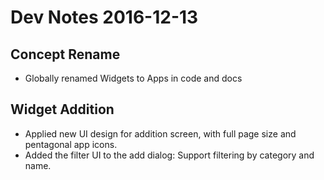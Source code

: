 # Dev Notes 2016-12-13

## Concept Rename

* Globally renamed Widgets to Apps in code and docs

## Widget Addition

* Applied new UI design for addition screen, with full page size and pentagonal app icons.
* Added the filter UI to the add dialog: Support filtering by category and name.
